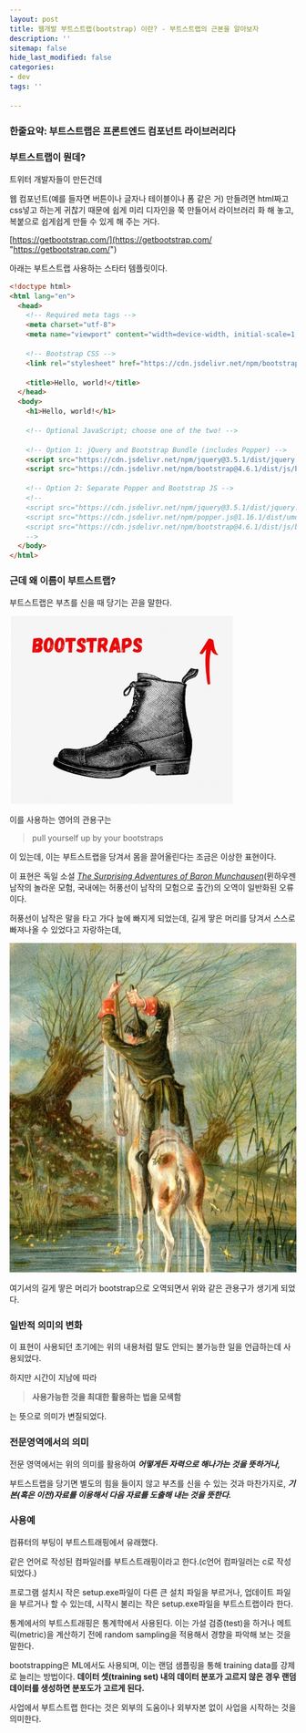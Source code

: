 ```yaml
---
layout: post
title: 웹개발 부트스트랩(bootstrap) 이란? - 부트스트랩의 근본을 알아보자
description: ''
sitemap: false
hide_last_modified: false
categories:
- dev
tags: ''

---
```

### 한줄요약: 부트스트랩은 프론트엔드 컴포넌트 라이브러리다

### 부트스트랩이 뭔데?

트위터 개발자들이 만든건데

웹 컴포넌트(예를 들자면 버튼이나 글자나 테이블이나 폼 같은 거) 만들려면 html짜고 css넣고 하는게 귀찮기 때문에 쉽게 미리 디자인을 쭉 만들어서 라이브러리 화 해 놓고, 복붙으로 쉽게쉽게 만들 수 있게 해 주는 거다.

[https://getbootstrap.com/](https://getbootstrap.com/ "https://getbootstrap.com/")

아래는 부트스트랩 사용하는 스타터 템플릿이다.

```html
<!doctype html>
<html lang="en">
  <head>
    <!-- Required meta tags -->
    <meta charset="utf-8">
    <meta name="viewport" content="width=device-width, initial-scale=1, shrink-to-fit=no">

    <!-- Bootstrap CSS -->
    <link rel="stylesheet" href="https://cdn.jsdelivr.net/npm/bootstrap@4.6.1/dist/css/bootstrap.min.css" integrity="sha384-zCbKRCUGaJDkqS1kPbPd7TveP5iyJE0EjAuZQTgFLD2ylzuqKfdKlfG/eSrtxUkn" crossorigin="anonymous">

    <title>Hello, world!</title>
  </head>
  <body>
    <h1>Hello, world!</h1>

    <!-- Optional JavaScript; choose one of the two! -->

    <!-- Option 1: jQuery and Bootstrap Bundle (includes Popper) -->
    <script src="https://cdn.jsdelivr.net/npm/jquery@3.5.1/dist/jquery.slim.min.js" integrity="sha384-DfXdz2htPH0lsSSs5nCTpuj/zy4C+OGpamoFVy38MVBnE+IbbVYUew+OrCXaRkfj" crossorigin="anonymous"></script>
    <script src="https://cdn.jsdelivr.net/npm/bootstrap@4.6.1/dist/js/bootstrap.bundle.min.js" integrity="sha384-fQybjgWLrvvRgtW6bFlB7jaZrFsaBXjsOMm/tB9LTS58ONXgqbR9W8oWht/amnpF" crossorigin="anonymous"></script>

    <!-- Option 2: Separate Popper and Bootstrap JS -->
    <!--
    <script src="https://cdn.jsdelivr.net/npm/jquery@3.5.1/dist/jquery.slim.min.js" integrity="sha384-DfXdz2htPH0lsSSs5nCTpuj/zy4C+OGpamoFVy38MVBnE+IbbVYUew+OrCXaRkfj" crossorigin="anonymous"></script>
    <script src="https://cdn.jsdelivr.net/npm/popper.js@1.16.1/dist/umd/popper.min.js" integrity="sha384-9/reFTGAW83EW2RDu2S0VKaIzap3H66lZH81PoYlFhbGU+6BZp6G7niu735Sk7lN" crossorigin="anonymous"></script>
    <script src="https://cdn.jsdelivr.net/npm/bootstrap@4.6.1/dist/js/bootstrap.min.js" integrity="sha384-VHvPCCyXqtD5DqJeNxl2dtTyhF78xXNXdkwX1CZeRusQfRKp+tA7hAShOK/B/fQ2" crossorigin="anonymous"></script>
    -->
  </body>
</html>
```

### 근데 왜 이름이 부트스트랩?

부트스트랩은 부츠를 신을 때 당기는 끈을 말한다.

![](/uploads/2022-05-15-020321.jpg)

이를 사용하는 영어의 관용구는 

> pull yourself up by your bootstraps

이 있는데, 이는 부트스트랩을 당겨서 몸을 끌어올린다는 조금은 이상한 표현이다.

이 표현은 독일 소설 [_The Surprising Adventures of Baron Munchausen_](https://en.wikisource.org/wiki/The_Surprising_Adventures_of_Baron_Munchausen "wikisource: 뮌하우젠 남작의 놀라운 모험")(뮌하우젠 남작의 놀라운 모험, 국내에는 허풍선이 남작의 모험으로 출간)의 오역이 일반화된 오류이다.

허풍선이 남작은 말을 타고 가다 늪에 빠지게 되었는데, 길게 땋은 머리를 당겨서 스스로 빠져나올 수 있었다고 자랑하는데, 

![](/uploads/2022-05-15-022049.jpg)

여기서의 길게 땋은 머리가 bootstrap으로 오역되면서 위와 같은 관용구가 생기게 되었다.

### 일반적 의미의 변화

이 표현이 사용되던 초기에는 위의 내용처럼 말도 안되는 불가능한 일을 언급하는데 사용되었다.

하지만 시간이 지남에 따라 

> **사용가능한 것을 최대한 활용하는 법을 모색함**

는 뜻으로 의미가 변질되었다.

### 전문영역에서의 의미

전문 영역에서는 위의 의미를 활용하여 **_어떻게든 자력으로 해나가는 것을 뜻하거나,_**

부트스트랩을 당기면 별도의 힘을 들이지 않고 부츠를 신을 수 있는 것과 마찬가지로, **_기본(혹은 이전)자료를 이용해서 다음 자료를 도출해 내는 것을 뜻한다._** 

### 사용예

컴퓨터의 부팅이 부트스트래핑에서 유래했다.

같은 언어로 작성된 컴파일러를 부트스트래핑이라고 한다.(c언어 컴파일러는 c로 작성되었다.)

프로그램 설치시 작은 setup.exe파일이 다른 큰 설치 파일을 부르거나, 업데이트 파일을 부르거나 할 수 있는데, 시작시 불리는 작은 setup.exe파일을 부트스트랩이라 한다.

통계에서의 부트스트래핑은 통계학에서 사용된다. 이는 가설 검증(test)을 하거나 메트릭(metric)을 계산하기 전에 random sampling을 적용해서 경향을 파악해 보는 것을 말한다.

bootstrapping은 ML에서도 사용되며, 이는 랜덤 샘플링을 통해 training data를 강제로 늘리는 방법이다. **데이터 셋(training set) 내의 데이터 분포가 고르지 않은 경우 랜덤 데이터를 생성하면 분포도가 고르게 된다.**

사업에서 부트스트랩 한다는 것은 외부의 도움이나 외부자본 없이 사업을 시작하는 것을 의미한다.